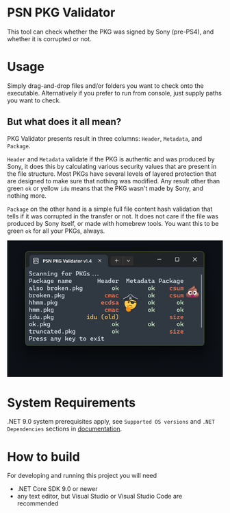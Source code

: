 PSN PKG Validator
=================

This tool can check whether the PKG was signed by Sony (pre-PS4), and whether it is corrupted or not.

Usage
=====

Simply drag-and-drop files and/or folders you want to check onto the executable.
Alternatively if you prefer to run from console, just supply paths you want to check.

But what does it all mean?
--------------------------

PKG Validator presents result in three columns: `Header`, `Metadata`, and `Package`.

`Header` and `Metadata` validate if the PKG is authentic and was produced by Sony,
it does this by calculating various security values that are present in the
file structure.
Most PKGs have several levels of layered protection that are designed to make sure
that nothing was modified. Any result other than green `ok` or yellow `idu` means
that the PKG wasn't made by Sony, and nothing more.

`Package` on the other hand is a simple full file content hash validation
that tells if it was corrupted in the transfer or not. It does not care
if the file was produced by Sony itself, or made with homebrew tools.
You want this to be green `ok` for all your PKGs, always.

<picture>
  <source media="(prefers-color-scheme: dark)" srcset="./screenshots/dark.png">
  <source media="(prefers-color-scheme: light)" srcset="./screenshots/light.png">
  <img alt="Quick guide to results" src="./screenshots/dark.png">
</picture>

System Requirements
===================

.NET 9.0 system prerequisites apply, see `Supported OS versions` and `.NET Dependencies` sections in [documentation](https://learn.microsoft.com/en-us/dotnet/core/install/).

How to build
============

For developing and running this project you will need
* .NET Core SDK 9.0 or newer
* any text editor, but Visual Studio or Visual Studio Code are recommended
